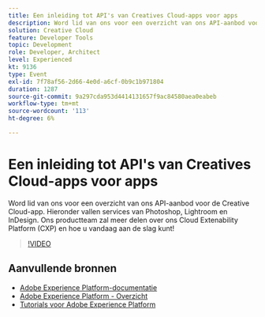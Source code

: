 ```yaml
---
title: Een inleiding tot API's van Creatives Cloud-apps voor apps
description: Word lid van ons voor een overzicht van ons API-aanbod voor de Creative Cloud-app. Hieronder vallen services van Photoshop, Lightroom en InDesign. Ons productteam zal meer delen over ons Cloud Extenability Platform (CXP) en hoe u vandaag aan de slag kunt!
solution: Creative Cloud
feature: Developer Tools
topic: Development
role: Developer, Architect
level: Experienced
kt: 9136
type: Event
exl-id: 7f78af56-2d66-4e0d-a6cf-0b9c1b971804
duration: 1287
source-git-commit: 9a297cda953d4414131657f9ac84580aea0eabeb
workflow-type: tm+mt
source-wordcount: '113'
ht-degree: 6%

---
```


# Een inleiding tot API&#39;s van Creatives Cloud-apps voor apps

Word lid van ons voor een overzicht van ons API-aanbod voor de Creative Cloud-app. Hieronder vallen services van Photoshop, Lightroom en InDesign. Ons productteam zal meer delen over ons Cloud Extenability Platform (CXP) en hoe u vandaag aan de slag kunt!

>[!VIDEO](https://video.tv.adobe.com/v/337594/?quality=12&learn=on&hidetitle=true)

## Aanvullende bronnen

- [Adobe Experience Platform-documentatie](https://experienceleague.adobe.com/docs/experience-platform.html)
- [Adobe Experience Platform - Overzicht](https://experienceleague.adobe.com/docs/experience-platform/landing/home.html)
- [Tutorials voor Adobe Experience Platform](https://experienceleague.adobe.com/docs/platform-learn/tutorials/overview.html?lang=nl)
